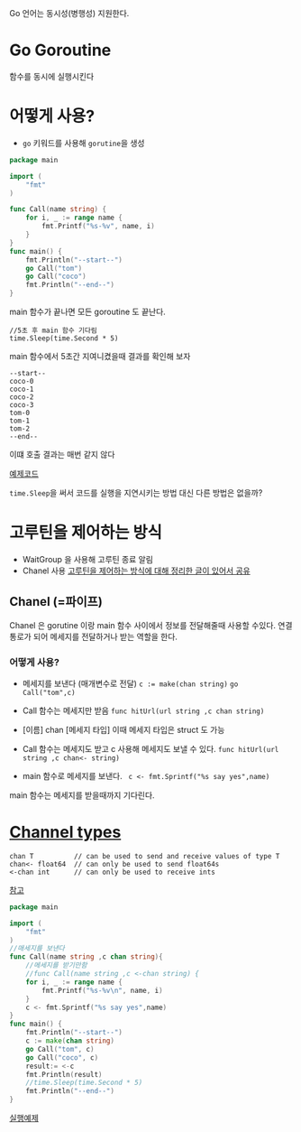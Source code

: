 
Go 언어는 동시성(병행성) 지원한다.

# Go Goroutine
함수를 동시에 실행시킨다

# 어떻게 사용?
* `go` 키워드를 사용해 `gorutine`을 생성

```go
package main

import (
	"fmt"
)

func Call(name string) {
	for i, _ := range name {
		fmt.Printf("%s-%v", name, i)
	}
}
func main() {
	fmt.Println("--start--")
	go Call("tom")
	go Call("coco")
	fmt.Println("--end--")
}
``` 
main 함수가 끝나면 
모든 goroutine 도 끝난다.

```
//5초 후 main 함수 기다림
time.Sleep(time.Second * 5)
```
main 함수에서 5초간 지여니켰을때 결과를 확인해 보자
```
--start--
coco-0
coco-1
coco-2
coco-3
tom-0
tom-1
tom-2
--end--
```
이떄 호출 결과는 매번 같지 않다

[예제코드](https://replit.com/@gwiyeomgo/goroutine#zc79n4vs60yqfz5rkps9-go-1.17.3/share/go/src/fmt/print.go:273:5)

`time.Sleep`을 써서 코드를 실행을 지연시키는 방법 대신
다른 방법은 없을까?


# 고루틴을 제어하는 방식

* WaitGroup 을 사용해 고루틴 종료 알림
* Chanel 사용
[고루틴을 제어하는 방식에 대해 정리한 글이 있어서 공유](https://jbhs7014.tistory.com/179)


## Chanel (=파이프)
Chanel 은 gorutine 이랑 main 함수 사이에서 정보를 전달해줄때
사용할 수있다.
연결 통로가 되어 메세지를 전달하거나 받는 역할을 한다.

### 어떻게 사용?
* 메세지를 보낸다 (매개변수로 전달)
`c := make(chan string)`
`go Call("tom",c)`
* Call 함수는 메세지만 받음 
`func hitUrl(url string ,c chan string)`
* [이름] chan [메세지 타입]
이때 메세지 타입은 struct 도 가능

* Call 함수는 메세지도 받고 c 사용해 메세지도 보낼 수 있다.
`func hitUrl(url string ,c chan<- string)`
* main 함수로 메세지를 보낸다.
` c <- fmt.Sprintf("%s say yes",name)`
  
main 함수는 메세지를 받을때까지 기다린다.

# [Channel types](https://go.dev/ref/spec#Channel_types)
```
chan T          // can be used to send and receive values of type T
chan<- float64  // can only be used to send float64s
<-chan int      // can only be used to receive ints
```
[참고](https://stackoverflow.com/questions/31920353/whats-the-difference-between-chan-and-chan-as-a-function-return-type)
```go
package main

import (
	"fmt"
)
//매세지를 보낸다
func Call(name string ,c chan string){
	//메세지를 받기만함
	//func Call(name string ,c <-chan string) {
	for i, _ := range name {
		fmt.Printf("%s-%v\n", name, i)
	}
	c <- fmt.Sprintf("%s say yes",name)
}
func main() {
	fmt.Println("--start--")
	c := make(chan string)
	go Call("tom", c)
	go Call("coco", c)
	result:= <-c
	fmt.Println(result)
	//time.Sleep(time.Second * 5)
	fmt.Println("--end--")
}
```
[실행예제](https://replit.com/@gwiyeomgo/goroutineAndChanel#0yqfz5rkps9-go-1.17.3/share/go/src/builtin/builtin.go:71:5)